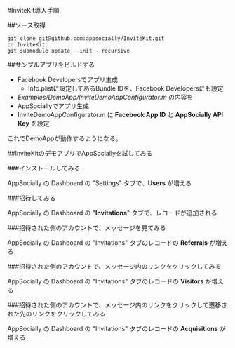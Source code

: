#InviteKit導入手順

##ソース取得

	git clone git@github.com:appsocially/InviteKit.git
	cd InviteKit
	git submodule update --init --recursive


##サンプルアプリをビルドする

- Facebook Developersでアプリ生成
  - Info.plistに設定してあるBundle IDを、Facebook Developersにも設定
- *Examples/DemoApp/InviteDemoAppConfigurator.m* の内容を
- AppSociallyでアプリ生成
- InviteDemoAppConfigurator.m に **Facebook App ID** と **AppSocially API Key** を設定

これでDemoAppが動作するようになる。


##InviteKitのデモアプリでAppSociallyを試してみる

###インストールしてみる

AppSocially の Dashboard の "Settings" タブで、**Users** が増える


###招待してみる

AppSocially の Dashboard の "**Invitations**" タブで、レコードが追加される


###招待された側のアカウントで、メッセージを見てみる

AppSocially の Dashboard の "Invitations" タブのレコードの **Referrals** が増える


###招待された側のアカウントで、メッセージ内のリンクをクリックしてみる

AppSocially の Dashboard の "Invitations" タブのレコードの **Visitors** が増える


###招待された側のアカウントで、メッセージ内のリンクをクリックして遷移された先のリンクをクリックしてみる

AppSocially の Dashboard の "Invitations" タブのレコードの **Acquisitions** が増える
